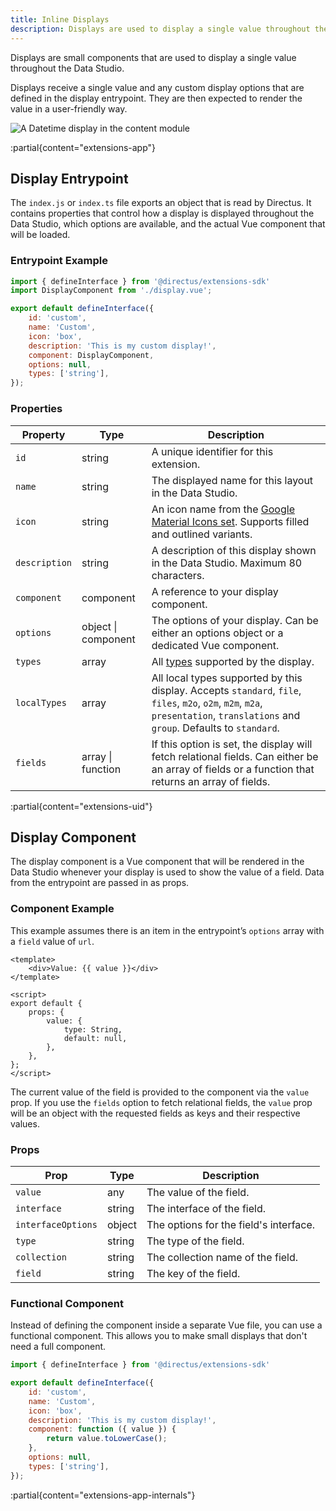 ```yaml
---
title: Inline Displays
description: Displays are used to display a single value throughout the Data Studio. 
---
```


Displays are small components that are used to display a single value throughout the Data Studio. 

Displays receive a single value and any custom display options that are defined in the display entrypoint. They are then expected to render the value in a user-friendly way.

![A Datetime display in the content module](/img/99a21abb-a866-4766-bbce-0ed13295112b.webp)

:partial{content="extensions-app"}

## Display Entrypoint

The `index.js` or `index.ts` file exports an object that is read by Directus. It contains properties that control how a display is displayed throughout the Data Studio, which options are available, and the actual Vue component that will be loaded.

### Entrypoint Example

```js
import { defineInterface } from '@directus/extensions-sdk'
import DisplayComponent from './display.vue';

export default defineInterface({
	id: 'custom',
	name: 'Custom',
	icon: 'box',
	description: 'This is my custom display!',
	component: DisplayComponent,
	options: null,
	types: ['string'],
});
```

### Properties

| Property      | Type                | Description                                                                                                                                                                     |
| ------------- | ------------------- | ------------------------------------------------------------------------------------------------------------------------------------------------------------------------------- |
| `id`          | string              | A unique identifier for this extension.                                                                                                                                         |
| `name`        | string              | The displayed name for this layout in the Data Studio.                                                                                                                          |
| `icon`        | string              | An icon name from the [Google Material Icons set](https://fonts.google.com/icons). Supports filled and outlined variants.                                                       |
| `description` | string              | A description of this display shown in the Data Studio. Maximum 80 characters.                                                                                                  |
| `component`   | component           | A reference to your display component.                                                                                                                                          |
| `options`     | object \| component | The options of your display. Can be either an options object or a dedicated Vue component.                                                                                      |
| `types`       | array               | All [types](/guides/data-model/fields) supported by the display.                                                                                                                    |
| `localTypes`  | array               | All local types supported by this display. Accepts `standard`, `file`, `files`, `m2o`, `o2m`, `m2m`, `m2a`, `presentation`, `translations` and `group`. Defaults to `standard`. |
| `fields`      | array \| function   | If this option is set, the display will fetch relational fields. Can either be an array of fields or a function that returns an array of fields.                                |

:partial{content="extensions-uid"}

## Display Component

The display component is a Vue component that will be rendered in the Data Studio whenever your display is used to show the value of a field. Data from the entrypoint are passed in as props.

### Component Example

This example assumes there is an item in the entrypoint’s `options` array with a `field` value of `url`.

```vue
<template>
	<div>Value: {{ value }}</div>
</template>

<script>
export default {
	props: {
		value: {
			type: String,
			default: null,
		},
	},
};
</script>
```

The current value of the field is provided to the component via the `value` prop. If you use the `fields` option to fetch relational fields, the `value` prop will be an object with the requested fields as keys and their respective values.

### Props

| Prop               | Type   | Description                            |
| ------------------ | ------ | -------------------------------------- |
| `value`            | any    | The value of the field.                |
| `interface`        | string | The interface of the field.            |
| `interfaceOptions` | object | The options for the field's interface. |
| `type`             | string | The type of the field.                 |
| `collection`       | string | The collection name of the field.      |
| `field`            | string | The key of the field.                  |

### Functional Component

Instead of defining the component inside a separate Vue file, you can use a functional component. This allows you to make small displays that don't need a full component.

```js
import { defineInterface } from '@directus/extensions-sdk'

export default defineInterface({
	id: 'custom',
	name: 'Custom',
	icon: 'box',
	description: 'This is my custom display!',
	component: function ({ value }) {
		return value.toLowerCase();
	},
	options: null,
	types: ['string'],
});
```

:partial{content="extensions-app-internals"}
